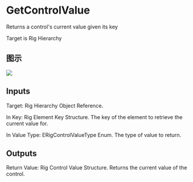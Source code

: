 # GetControlValue

Returns a control's current value given its key

Target is Rig Hierarchy

## 图示

![]($-20221218-21185939.png)

## Inputs

Target: Rig Hierarchy Object Reference.

In Key: Rig Element Key Structure. The key of the element to retrieve the current value for.

In Value Type: ERigControlValueType Enum. The type of value to return.  

## Outputs

Return Value: Rig Control Value Structure. Returns the current value of the control.

